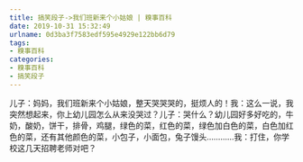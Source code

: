 ```yaml
---
title: 搞笑段子->我们班新来个小姑娘 | 糗事百科
date: 2019-10-31 15:32:49
urlname: 0d3ba3f7583edf595e4929e122bb6d79
tags: 
- 糗事百科
categories:
- 糗事百科
- 搞笑段子
---
```

儿子：妈妈，我们班新来个小姑娘，整天哭哭哭的，挺烦人的！我：这么一说，我突然想起来，你上幼儿园怎么从来没哭过？儿子：哭什么？幼儿园好多好吃的，牛奶，酸奶，饼干，排骨，鸡腿，绿色的菜，红色的菜，绿色加白色的菜，白色加红色的菜，还有其他颜色的菜，小包子，小面包，兔子馒头…………我：打住，你学校这几天招聘老师对吧？


